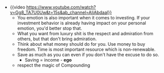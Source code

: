 - {{video https://www.youtube.com/watch?v=Gg8_TA7U0Uw&t=15s&ab_channel=AliAbdaal}}
	- You emotion is also important when it comes to investing. If your investment behavior is already having impact on your personal emotion, you'd better stop that.
	- What you want from luxury shit is the respect and admiration from others, but that don't bring admiration.
	- Think about what money should do for you. Use money to buy freedom. Time is most important resource which is non-renewable.
	- Save as much as you can even if you don't have the excuse to do so.
		- Saving =  income - **ego**
	- respect the magic of Compounding